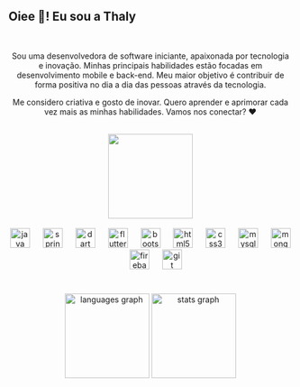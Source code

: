 <h2 align="left">Oiee 👋! Eu sou a Thaly</h2>

<br>
<div align="center">
  <p>Sou uma desenvolvedora de software iniciante, apaixonada por tecnologia e inovação. Minhas principais habilidades estão focadas em desenvolvimento mobile e back-end. Meu maior objetivo é contribuir de forma positiva no dia a dia das pessoas através da tecnologia.</p>
  <p>Me considero criativa e gosto de inovar. Quero aprender e aprimorar cada vez mais as minhas habilidades. Vamos nos conectar? ❤</p>
</div>

<br clear="both">

<div align="center">
  <div style="display: inline-block; vertical-align: top;">
    <img height="150" src="https://i.imgflip.com/65efzo.gif" />
  </div>
<br>
<br>
  <div style="display: inline-block; vertical-align: top;">
    <img src="https://cdn.jsdelivr.net/gh/devicons/devicon/icons/java/java-original.svg" height="35" alt="java logo" />
    <img width="15" />
    <img src="https://cdn.jsdelivr.net/gh/devicons/devicon/icons/spring/spring-original.svg" height="35" alt="spring logo" />
    <img width="15" />
    <img src="https://cdn.jsdelivr.net/gh/devicons/devicon/icons/dart/dart-original.svg" height="35" alt="dart logo" />
    <img width="15" />
    <img src="https://cdn.jsdelivr.net/gh/devicons/devicon/icons/flutter/flutter-original.svg" height="35" alt="flutter logo" />
    <img width="15" />
    <img src="https://cdn.jsdelivr.net/gh/devicons/devicon/icons/bootstrap/bootstrap-original.svg" height="35" alt="bootstrap logo" />
    <img width="15" />
    <img src="https://cdn.jsdelivr.net/gh/devicons/devicon/icons/html5/html5-original.svg" height="35" alt="html5 logo" />
    <img width="15" />
    <img src="https://cdn.jsdelivr.net/gh/devicons/devicon/icons/css3/css3-original.svg" height="35" alt="css3 logo" />
    <img width="15" />
    <img src="https://cdn.jsdelivr.net/gh/devicons/devicon/icons/mysql/mysql-original.svg" height="35" alt="mysql logo" />
    <img width="15" />
    <img src="https://cdn.jsdelivr.net/gh/devicons/devicon/icons/mongodb/mongodb-original.svg" height="35" alt="mongodb logo" />
    <img width="15" />
    <img src="https://cdn.jsdelivr.net/gh/devicons/devicon/icons/firebase/firebase-plain.svg" height="35" alt="firebase logo" />
    <img width="15" />
    <img src="https://cdn.jsdelivr.net/gh/devicons/devicon/icons/git/git-original.svg" height="35" alt="git logo" />
  </div>
</div>

###

<br clear="both">

<div align="center">
  <img src="https://github-readme-stats.vercel.app/api/top-langs?username=lacatye&locale=en&hide_title=false&layout=compact&card_width=320&langs_count=5&theme=dracula&hide_border=false" height="150" alt="languages graph" />
  <img src="https://github-readme-stats.vercel.app/api?username=lacatye&hide_title=false&hide_rank=false&show_icons=true&include_all_commits=true&count_private=true&disable_animations=false&theme=dracula&locale=en&hide_border=false" height="150" alt="stats graph" />
</div>

###
